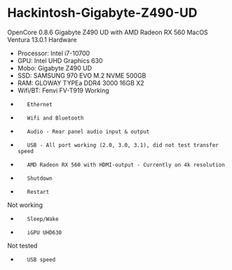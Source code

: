 # Hackintosh-Gigabyte-Z490-UD
OpenCore 0.8.6 Gigabyte Z490 UD with AMD Radeon RX 560
MacOS Ventura 13.0.1
Hardware
* Processor: Intel i7-10700
* GPU: Intel UHD Graphics 630
* Mobo: Gigabyte Z490 UD
* SSD: SAMSUNG 970 EVO M.2 NVME 500GB
* RAM: GLOWAY TYPEa DDR4 3000 16GB X2
* Wifi/BT: Fenvi FV-T919
Working
* 		 Ethernet
* 		 Wifi and Bluetooth
* 		 Audio - Rear panel audio input & output
* 		 USB - All port working (2.0, 3.0, 3.1), did not test transfer speed
* 		 AMD Radeon RX 560 with HDMI-output - Currently on 4k resolution
* 		 Shutdown
* 		 Restart

Not working
* 		 Sleep/Wake
* 		 iGPU UHD630

Not tested
* 		 USB speed

